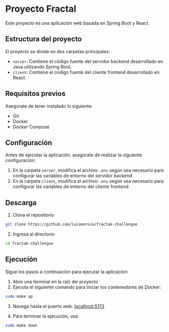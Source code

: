 # Proyecto Fractal

Este proyecto es una aplicación web basada en Spring Boot y React.

## Estructura del proyecto

El proyecto se divide en dos carpetas principales:

- `server`: Contiene el código fuente del servidor backend desarrollado en Java utilizando Spring Boot.
- `client`: Contiene el código fuente del cliente frontend desarrollado en React.

## Requisitos previos

Asegúrate de tener instalado lo siguiente:

- Git
- Docker
- Docker Compose

## Configuración

Antes de ejecutar la aplicación, asegúrate de realizar la siguiente configuración:

1. En la carpeta `server`, modifica el archivo `.env` según sea necesario para configurar las variables de entorno del servidor backend.
2. En la carpeta `client`, modifica el archivo `.env` según sea necesario para configurar las variables de entorno del cliente frontend.

## Descarga

1. Clona el repositorio
```bash
git clone https://github.com/luismoroco/fractak-challengue
```
2. Ingresa al directorio
```bash
cd fractak-challengue
```

## Ejecución

Sigue los pasos a continuación para ejecutar la aplicación:

1. Abre una terminal en la raíz del proyecto.
2. Ejecuta el siguiente comando para iniciar los contenedores de Docker:

```bash
sudo make up
```

3. Navega hasta el puerto web: 
[localhost:5173](http://localhost:5173/)

4. Para terminar la ejecución, usa:
```bash
sudo make down
```

